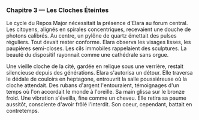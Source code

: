 ### Chapitre 3 — Les Cloches Éteintes
Le cycle du Repos Major nécessitait la présence d'Elara au forum central. Les citoyens, alignés en spirales concentriques, recevaient une douche de photons calibrés. Au centre, un pylône de quartz émettait des pulses réguliers. Tout devait rester conforme. Elara observa les visages lisses, les paupières semi-closes. Les cils immobiles rappelaient des sculptures. La beauté du dispositif rayonnait comme une cathédrale sans orgue.

Une vieille cloche de la cité, gardée en relique sous une verrière, restait silencieuse depuis des générations. Elara s'autorisa un détour. Elle traversa le dédale de couloirs en heptagone, entrouvrit la salle poussiéreuse où la cloche attendait. Des rubans d'argent l'entouraient, témoignages d'un temps où l'on accordait le monde à l'oreille. Sa main glissa sur le bronze froid. Une vibration s'éveilla, fine comme un cheveu. Elle retira sa paume aussitôt, consciente d'avoir frôlé l'interdit. Son coeur, cependant, battait en contretemps.

